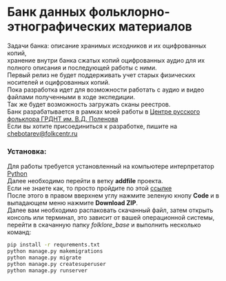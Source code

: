 [Python]:https://www.python.org
[ссылке]:https://github.com/kirdik/folklore_base/tree/addfile
# Банк данных фольклорно-этнографических материалов
Задачи банка: описание хранимых исходников и их оцифрованных копий, <br>
хранение внутри банка сжатых копий оцифрованных аудио для их полного описания и последующей работы с ними. <br>
Первый релиз не будет поддерживать учет старых физических носителей и оцифрованных копий. <br>
Пока разработка идет для возможности работать с аудио и видео файлами полученными в ходе экспедиции.<br>
Так же будет возможность загружать сканы реестров.<br>
Банк разрабатывается в рамках моей работы в [Центре русского фольклора ГРДНТ им. В.Д. Поленова](http://folkcentr.ru)<br>
Если вы хотите присоединиться к разработке, пишите на chebotarev@folkcentr.ru

### Установка:
Для работы требуется установленный на компьютере интерпретатор [Python]<br>
Далее необходимо перейти в ветку **addfile** проекта.<br>
Если не знаете как, то просто пройдите по этой [ссылке]<br>
После этого в правом вверхнем углу нажмите зеленую кнопу **Code** и в выпадающем меню нажмите **Download ZIP**. <br>
Далее вам необходимо распаковать скачанный файл, затем открыть консоль или терминал, это зависит от вашей операционной системы, перейти в скачанную папку *folklore_base* и выполнить несколько команд:<br>

```bash
pip install -r requrements.txt
python manage.py makemigrations
python manage.py migrate
python manage.py createsuperuser
python manage.py runserver

```

